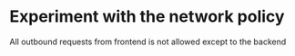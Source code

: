 # Experiment with the network policy

All outbound requests from frontend is not allowed except to the backend
